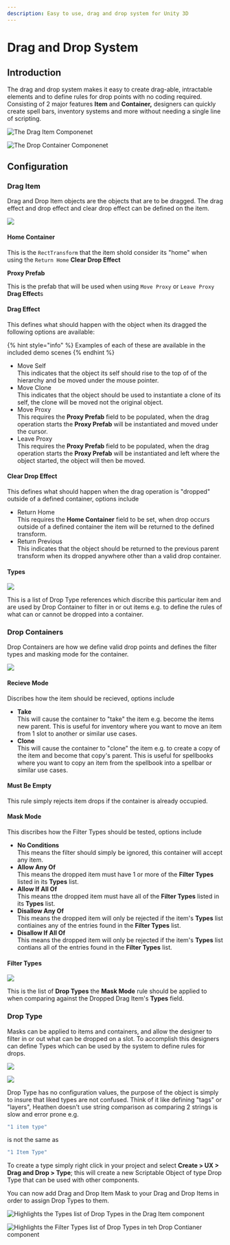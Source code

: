 ```yaml
---
description: Easy to use, drag and drop system for Unity 3D
---
```


# Drag and Drop System

## Introduction

The drag and drop system makes it easy to create drag-able, intractable elements and to define rules for drop points with no coding required. Consisting of 2 major features **Item** and **Container,** designers can quickly create spell bars, inventory systems and more without needing a single line of scripting.

![The Drag Item Componenet](<../../.gitbook/assets/image (121).png>)

![The Drop Container Componenet](<../../.gitbook/assets/image (122).png>)

## Configuration

### Drag Item

Drag and Drop Item objects are the objects that are to be dragged. The drag effect and drop effect and clear drop effect can be defined on the item.

![](<../../.gitbook/assets/image (124).png>)

#### Home Container

This is the `RectTransform` that the item shold consider its "home" when using the `Return Home` **Clear Drop Effect**

**Proxy Prefab**

This is the prefab that will be used when using `Move Proxy` or `Leave Proxy` **Drag Effect**s

#### Drag Effect

This defines what should happen with the object when its dragged the following options are available:

{% hint style="info" %}
Examples of each of these are available in the included demo scenes
{% endhint %}

* Move Self\
  This indicates that the object its self should rise to the top of of the hierarchy and be moved under the mouse pointer.
* Move Clone\
  This indicates that the object should be used to instantiate a clone of its self, the clone will be moved not the original object.
* Move Proxy\
  This requires the **Proxy Prefab** field to be populated, when the drag operation starts the **Proxy Prefab** will be instantiated and moved under the cursor.
* Leave Proxy\
  This requires the **Proxy Prefab** field to be populated, when the drag operation starts the **Proxy Prefab** will be instantiated and left where the object started, the object will then be moved.

#### Clear Drop Effect

This defines what should happen when the drag operation is "dropped" outside of a defined container, options include

* Return Home\
  This requires the **Home Container** field to be set, when drop occurs outside of a defined container the item will be returned to the defined transform.
* Return Previous\
  This indicates that the object should be returned to the previous parent transform when its dropped anywhere other than a valid drop container.

#### Types

![](<../../.gitbook/assets/image (123).png>)

This is a list of Drop Type references which discribe this particular item and are used by Drop Container to filter in or out items e.g. to define the rules of what can or cannot be dropped into a container.

### Drop Containers

Drop Containers are how we define valid drop points and defines the filter types and masking mode for the container.&#x20;

![](<../../.gitbook/assets/image (125).png>)

#### Recieve Mode

Discribes how the item should be recieved, options include

* **Take**\
  This will cause the container to "take" the item e.g. become the items new parent. This is useful for inventory where you want to move an item from 1 slot to another or similar use cases.
* **Clone**\
  This will cause the container to "clone" the item e.g. to create a copy of the item and become that copy's parent. This is useful for spellbooks where you want to copy an item from the spellbook into a spellbar or similar use cases.

#### Must Be Empty

This rule simply rejects item drops if the container is already occupied.

#### Mask Mode

This discribes how the Filter Types should be tested, options include

* **No Conditions**\
  This means the filter should simply be ignored, this container will accept any item.
* **Allow Any Of**\
  This means the dropped item must have 1 or more of the **Filter Types** listed in its **Types** list.
* **Allow If All Of**\
  This means tthe dropped item must have all of the **Filter Types** listed in its **Types** list.
* **Disallow Any Of**\
  This means the dropped item will only be rejected if the item's **Types** list contiaines any of the entries found in the **Filter Types** list.
* **Disallow If All Of**\
  This means the dropped item will only be rejected if the item's **Types** list contians all of the entries found in the **Filter Types** list.

#### Filter Types

![](<../../.gitbook/assets/image (126).png>)

This is the list of **Drop Types** the **Mask Mode** rule should be applied to when comparing against the Dropped Drag Item's **Types** field.

### Drop Type

Masks can be applied to items and containers, and allow the designer to filter in or out what can be dropped on a slot. To accomplish this designers can define Types which can be used by the system to define rules for drops.

![](<../../.gitbook/assets/image (119).png>)

![](<../../.gitbook/assets/image (118).png>)

Drop Type has no configuration values, the purpose of the object is simply to insure that liked types are not confused. Think of it like defining "tags" or "layers", Heathen doesn't use string comparison as comparing 2 strings is slow and error prone e.g.

```csharp
"1 item type"
```

is not the same as&#x20;

```csharp
"1 Item Type"
```

To create a type simply right click in your project and select **Create > UX > Drag and Drop > Type**; this will create a new Scriptable Object of type Drop Type that can be used with other components.

You can now add Drag and Drop Item Mask to your Drag and Drop Items in order to assign Drop Types to them.

![Highlights the Types list of Drop Types in the Drag Item component](<../../.gitbook/assets/image (127).png>)

![Highlights the Filter Types list of Drop Types in teh Drop Contianer component](<../../.gitbook/assets/image (128).png>)
